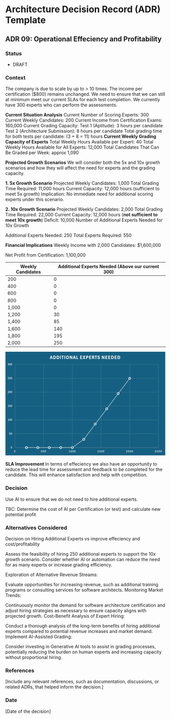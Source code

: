 # Architecture Decision Record (ADR) Template

## ADR 09: Operational Effeciency and Profitability

### Status
- DRAFT

### Context
The company is due to scale by up to > 10 times. The income per certification ($800) remains unchanged. We need to ensure that we can still at minimum meet our current SLAs for each test completion. We currently have 300 experts who can perform the assessments.

**Current Situation Analysis**
Current Number of Scoring Experts: 300
Current Weekly Candidates: 200
Current Income from Certification Exams: 160,000
Current Grading Capacity:
Test 1 (Aptitude): 3 hours per candidate
Test 2 (Architecture Submission): 8 hours per candidate
Total grading time for both tests per candidate: (3 + 8 = 11) hours
**Current Weekly Grading Capacity of Experts**
Total Weekly Hours Available per Expert: 40
Total Weekly Hours Available for All Experts: 12,000
Total Candidates That Can Be Graded per Week: approx 1,090

**Projected Growth Scenarios**
We will consider both the 5x and 10x growth scenarios and how they will affect the need for experts and the grading capacity.

**1. 5x Growth Scenario**
Projected Weekly Candidates: 1,000
Total Grading Time Required: 11,000 hours
Current Capacity: 12,000 hours (sufficient to meet 5x growth)
Implication: No immediate need for additional scoring experts under this scenario.

**2. 10x Growth Scenario**
Projected Weekly Candidates: 2,000
Total Grading Time Required: 22,000
Current Capacity: 12,000 hours (**not sufficient to meet 10x growth**)
Deficit: 10,000
Number of Additional Experts Needed for 10x Growth

Additional Experts Needed: 250
Total Experts Required: 550

**Financial Implications**
Weekly Income with 2,000 Candidates: $1,600,000

Net Profit from Certification: 1,100,000


| Weekly Candidates | Additional Experts Needed (Above our current 300) |
|-------------------|---------------------------|
| 200               | 0                         |
| 400               | 0                         |
| 600               | 0                         |
| 800               | 0                         |
| 1,000             | 0                         |
| 1,200             | 30                        |
| 1,400             | 85                        |
| 1,600             | 140                       |
| 1,800             | 195                       |
| 2,000             | 250                       |


![Experts Needed](../Kata-Additional-Expert-Need.png)


**SLA Improvement**
In terms of effeciency we also have an opportunity to reduce the lead time for assessment and feedback to be completed for the candidate. This will enhance satisfaction and help with competition.


### Decision
Use AI to ensure that we do not need to hire additional experts. 

TBC: Determine the cost of AI per Certification (or test) and calculate new potential profit

### Alternatives Considered

Decision on Hiring Additional Experts vs improve effeciency and cost/profitability

Assess the feasibility of hiring 250 additional experts to support the 10x growth scenario.
Consider whether AI or automation can reduce the need for as many experts or increase grading efficiency.

Exploration of Alternative Revenue Streams:

Evaluate opportunities for increasing revenue, such as additional training programs or consulting services for software architects.
Monitoring Market Trends:

Continuously monitor the demand for software architecture certification and adjust hiring strategies as necessary to ensure capacity aligns with projected growth.
Cost-Benefit Analysis of Expert Hiring:

Conduct a thorough analysis of the long-term benefits of hiring additional experts compared to potential revenue increases and market demand.
Implement AI-Assisted Grading:

Consider investing in Generative AI tools to assist in grading processes, potentially reducing the burden on human experts and increasing capacity without proportional hiring.

### References
[Include any relevant references, such as documentation, discussions, or related ADRs, that helped inform the decision.]

### Date
[Date of the decision]
